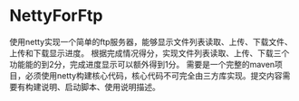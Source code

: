 # NettyForFtp
使用netty实现一个简单的ftp服务器，能够显示文件列表读取、上传、下载文件、上传和下载显示进度。 根据完成情况得分，实现文件列表读取、上传、下载三个功能能的到2分，完成进度显示可以额外得到1分。 需要是一个完整的maven项目，必须使用netty构建核心代码，核心代码不可完全由三方库实现。提交内容需要有构建说明、启动脚本、使用说明描述。
